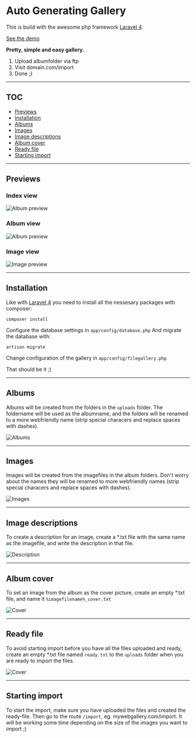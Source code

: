 Auto Generating Gallery
=======================

This is build with the awesome php framework [Laravel 4](https://github.com/laravel/laravel).

[See the demo](http://gallerydemo.martindilling.com)

**Pretty, simple and easy gallery.**

1. Upload albumfolder via ftp
2. Visit domain.com/import
3. Done ;)

---

## TOC

* [Previews](#previews)
* [Installation](#installation)
* [Albums](#albums)
* [Images](#images)
* [Image descriptions](#image-descriptions)
* [Album cover](#album-cover)
* [Ready file](#ready-file)
* [Starting import](#starting-import)

---

## Previews

### Index view

![Album preview](_sitealbums.png)

### Album view

![Album preview](_sitealbum.png)

### Image view

![Image preview](_siteimage.png)

---

## Installation

Like with [Laravel 4](http://laravel.com/docs/installation) you need to install all the nessesary packages with composer:

    composer install

Configure the database settings in `app/config/database.php`
And migrate the database with:

    artisan migrate

Change configuration of the gallery in `app/config/filegallery.php`

That should be it ;)

---

## Albums

Albums will be created from the folders in the `uploads` folder.
The foldername will be used as the albumname, and the folders will be renamed to
a more webfriendly name (strip special characers and replace spaces with dashes).

![Albums](_album.png)

---

## Images

Images will be created from the imagefiles in the album folders.
Don't worry about the names they will be renamed to more webfriendly names
(strip special characers and replace spaces with dashes).

![Images](_images.png)

---

## Image descriptions

To create a description for an image, create a *.txt file with the same name as
the imagefile, and write the description in that file.

![Description](_description.png)

---

## Album cover

To set an image from the album as the cover picture, create an empty *.txt file,
and name it `%imagefilename%_cover.txt`

![Cover](_cover.png)

---

## Ready file

To avoid starting import before you have all the files uploaded and ready,
create an empty *.txt file named `ready.txt` to the `uploads` folder when you
are ready to import the files.

![Cover](_ready.png)

---

## Starting import

To start the import, make sure you have uploaded the files and created the
ready-file. Then go to the route `/import`, eg. mywebgallery.com/import.
It will be working some time depending on the size of the images you want to import ;)
